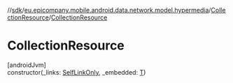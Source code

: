 //[sdk](../../../index.md)/[eu.epicompany.mobile.android.data.network.model.hypermedia](../index.md)/[CollectionResource](index.md)/[CollectionResource](-collection-resource.md)

# CollectionResource

[androidJvm]\
constructor(_links: [SelfLinkOnly](../-self-link-only/index.md), _embedded: [T](index.md))
